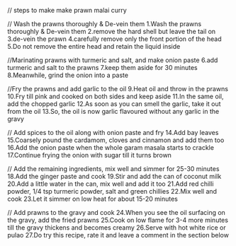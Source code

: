 // steps to make make prawn malai curry

// Wash the prawns thoroughly & De-vein them
 1.Wash the prawns thoroughly & De-vein them
 2.remove the hard shell but leave the tail on
 3.de-vein the prawn
 4.carefully remove only the front portion of the head
 5.Do not remove the entire head and retain the liquid inside

 //Marinating prawns with turmeric and salt, and make onion paste
 6.add turmeric and salt to the prawns 
 7.keep them aside for 30 minutes
 8.Meanwhile, grind the onion into a paste

 //Fry the prawns and add garlic to the oil
 9.Heat oil and throw in the prawns
 10.Fry till pink and cooked on both sides and keep aside
 11.In the same oil, add the chopped garlic
 12.As soon as you can smell the garlic, take it out from the oil
 13.So, the oil is now garlic flavoured without any garlic in the gravy

// Add spices to the oil along with onion paste and fry
 14.Add bay leaves
 15.Coarsely pound the cardamom, cloves and cinnamon and add them too
 16.Add the onion paste when the whole garam masala starts to crackle
 17.Continue frying the onion with sugar till it turns brown

// Add the remaining ingredients, mix well and simmer for 25-30 minutes
 18.Add the ginger paste and cook
 19.Stir and add the can of coconut milk
 20.Add a little water in the can, mix well and add it too
 21.Add red chilli powder, 1/4 tsp turmeric powder, salt and green chillies
 22.Mix well and cook
 23.Let it simmer on low heat for about 15-20 minutes

// Add prawns to the gravy and cook
24.When you see the oil surfacing on the gravy, add the fried prawns
25.Cook on low flame for 3-4 more minutes till the gravy thickens and becomes creamy
26.Serve with hot white rice or pulao
27.Do try this recipe, rate it and leave a comment in the section below